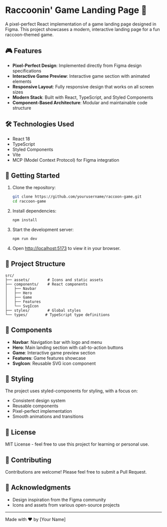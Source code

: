 # Raccoonin' Game Landing Page 🦝

A pixel-perfect React implementation of a game landing page designed in Figma. This project showcases a modern, interactive landing page for a fun raccoon-themed game.

## 🎮 Features

- **Pixel-Perfect Design**: Implemented directly from Figma design specifications
- **Interactive Game Preview**: Interactive game section with animated elements
- **Responsive Layout**: Fully responsive design that works on all screen sizes
- **Modern Stack**: Built with React, TypeScript, and Styled Components
- **Component-Based Architecture**: Modular and maintainable code structure

## 🛠️ Technologies Used

- React 18
- TypeScript
- Styled Components
- Vite
- MCP (Model Context Protocol) for Figma integration

## 🚀 Getting Started

1. Clone the repository:
   ```bash
   git clone https://github.com/yourusername/raccoon-game.git
   cd raccoon-game
   ```

2. Install dependencies:
   ```bash
   npm install
   ```

3. Start the development server:
   ```bash
   npm run dev
   ```

4. Open [http://localhost:5173](http://localhost:5173) to view it in your browser.

## 📁 Project Structure

```
src/
├── assets/        # Icons and static assets
├── components/    # React components
│   ├── Navbar
│   ├── Hero
│   ├── Game
│   ├── Features
│   └── SvgIcon
├── styles/        # Global styles
└── types/        # TypeScript type definitions
```

## 🧩 Components

- **Navbar**: Navigation bar with logo and menu
- **Hero**: Main landing section with call-to-action buttons
- **Game**: Interactive game preview section
- **Features**: Game features showcase
- **SvgIcon**: Reusable SVG icon component

## 🎨 Styling

The project uses styled-components for styling, with a focus on:
- Consistent design system
- Reusable components
- Pixel-perfect implementation
- Smooth animations and transitions

## 📝 License

MIT License - feel free to use this project for learning or personal use.

## 👥 Contributing

Contributions are welcome! Please feel free to submit a Pull Request.

## 🙏 Acknowledgments

- Design inspiration from the Figma community
- Icons and assets from various open-source projects

---
Made with ❤️ by [Your Name]
